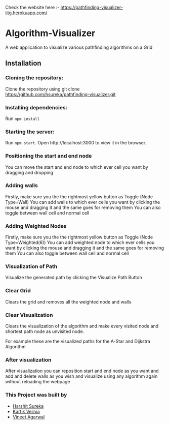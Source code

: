 Check the website here :- https://pathfinding-visualizer-iitg.herokuapp.com/

# Algorithm-Visualizer
A web application to visualize various pathfinding algorithms on a Grid

## Installation
### Cloning the repository:
Clone the repository using git clone https://github.com/hsureka/pathfinding-visualizer.git
### Installing dependencies:
Run `npm install`
### Starting the server:
Run `npm start`.
Open http://localhost:3000 to view it in the browser.


### Positioning the start and end node
You can move the start and end node to which ever cell you want by dragging and dropping

### Adding walls
Firstly, make sure you the the rightmost yellow button as Toggle (Node Type=Wall)
You can add walls to which ever cells you want by clicking the mouse and dragging it and the same goes for removing them
You can also toggle between wall cell and normal cell

### Adding Weighted Nodes
Firstly, make sure you the the rightmost yellow button as Toggle (Node Type=Weighted(6))
You can add weighted node to which ever cells you want by clicking the mouse and dragging it and the same goes for removing them
You can also toggle between wall cell and normal cell

### Visualization of Path
Visualize the generated path by clicking the Visualize Path Button

### Clear Grid
Clears the grid and removes all the weighted node and walls

### Clear Visualization
Clears the visualization of the algorithm and make every visited node and shortest path node as unvisited node.

For example these are the visualized paths for the A-Star and Dijkstra Algorithm

### After visualization
After visualization you can reposition start and end node as you want and add and delete walls as you wish and visualize using any algorithm again without reloading the webpage

### This Project was built by

- [Harshit Sureka](https://github.com/hsureka)
- [Kartik Verma](https://github.com/kartikverma044)
- [Vineet Agarwal](https://github.com/vineet140502)
